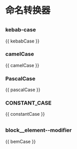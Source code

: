 <script setup>
import { ref, computed } from 'vue';
import {
  Input as AInput,
  Form as AForm,
  FormItem as AFormItem,
  TypographyParagraph as ATypographyParagraph,
} from 'ant-design-vue';

const variable = ref('');

const standardFormat = computed(() => variable.value.trim().toLowerCase());

const kebabCase = computed(() => standardFormat.value.replace(/\s+/g, '-'));

const camelCase = computed(() => {
  return standardFormat.value
    .split(/\s+/)
    .map((word, index) => {
      if (index > 0) {
        return word[0].toUpperCase() + word.slice(1);
      }

      return word;
    })
    .join('');
});

const pascalCase = computed(() => {
  return standardFormat.value
    .split(/\s+/)
    .map((word) => {
      if (word) {
        return word[0].toUpperCase() + word.slice(1);
      }

      return word;
    })
    .join('');
});

const constantCase = computed(() => {
  return kebabCase.value.toUpperCase().replaceAll('-', '_');
});

const block = ref('');
const element = ref('');
const modifier = ref('');

const blockFormat = computed(() => {
  return block.value.trim().toLowerCase().split(/\s+/).join('-');
});

const elementFormat = computed(() => {
  if (element.value) {
    return `__${element.value.trim().toLowerCase().split(/\s+/).join('-')}`;
  }

  return '';
});

const modifierFormat = computed(() => {
  if (modifier.value) {
    return `--${modifier.value.trim().toLowerCase().split(/\s+/).join('-')}`;
  }

  return '';
});

const bemCase = computed(() => {
  if (modifier.value === '') {
    return blockFormat.value + elementFormat.value;
  }

  return blockFormat.value + elementFormat.value + modifierFormat.value;
});
</script>

# 命名转换器

<div style="margin-top: 32px">
  <AInput v-model:value="variable" allow-clear />
</div>

### kebab-case <Badge type="info" text="短横线" />

<ATypographyParagraph copyable>{{ kebabCase }}</ATypographyParagraph>

### camelCase <Badge type="info" text="小驼峰" />

<ATypographyParagraph copyable>{{ camelCase }}</ATypographyParagraph>

### PascalCase <Badge type="info" text="大驼峰" />

<ATypographyParagraph copyable>{{ pascalCase }}</ATypographyParagraph>

### CONSTANT_CASE <Badge type="info" text="常量" />

<ATypographyParagraph copyable>{{ constantCase }}</ATypographyParagraph>

<div style="margin-top: 32px">
  <AForm
    :label-col="{ span: 2 }"
    :wrapper-col="{ span: 22 }"
  >
    <AFormItem
      label="块"
      colon
    >
      <AInput v-model:value="block" allow-clear />
    </AFormItem>
    <AFormItem
      label="元素"
      colon
    >
      <AInput v-model:value="element" allow-clear />
    </AFormItem>
    <AFormItem
      label="修饰语"
      colon
    >
      <AInput v-model:value="modifier" allow-clear />
    </AFormItem>
  </AForm>
</div>

### block\_\_element--modifier <Badge type="info" text="BEM" />

<ATypographyParagraph copyable>{{ bemCase }}</ATypographyParagraph>
